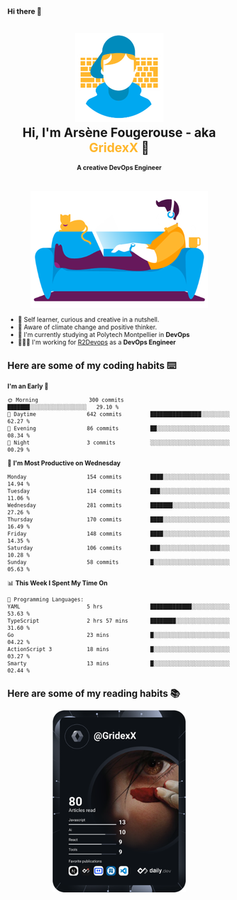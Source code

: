 ### Hi there 👋

<!--
**GridexX/gridexx** is a ✨ _special_ ✨ repository because its `README.md` (this file) appears on your GitHub profile.

Here are some ideas to get you started:

- 🔭 I’m currently working on ...
- 🌱 I’m currently learning ...
- 👯 I’m looking to collaborate on ...
- 🤔 I’m looking for help with ...
- 💬 Ask me about ...
- 📫 How to reach me: ...
- 😄 Pronouns: ...
- ⚡ Fun fact: ...
-->


<!-- Header -->
<h1 align="center">
  <img src="./images/user_profile.png" width="200">
  <br>
  Hi, I'm Arsène Fougerouse - aka <span style="color:#ffb72e">GridexX</span> 👋
</h1>


<p align="center">
  <b>A creative DevOps Engineer </b>
</p>
<br/>
<p align="center">
  <img src="./images/man_couch.png" width="400">
</p>

- 🎨 Self learner, curious and creative in a nutshell. 
- 🌱 Aware of climate change and positive thinker.
- 📕 I'm currently studying at Polytech Montpellier in **DevOps**
- 👨🏻‍💻 I'm working for [R2Devops](https://r2devops.io) as a **DevOps Engineer**


## Here are some of my coding habits ⌨️

<!-- Add a section about tech and Ops stack
  Like this one : https://github.com/Xanthus58#-tech-stack
-->
<!--START_SECTION:waka-->
**I'm an Early 🐤** 

```text
🌞 Morning                300 commits         ███████░░░░░░░░░░░░░░░░░░   29.10 % 
🌆 Daytime                642 commits         ████████████████░░░░░░░░░   62.27 % 
🌃 Evening                86 commits          ██░░░░░░░░░░░░░░░░░░░░░░░   08.34 % 
🌙 Night                  3 commits           ░░░░░░░░░░░░░░░░░░░░░░░░░   00.29 % 
```
📅 **I'm Most Productive on Wednesday** 

```text
Monday                   154 commits         ████░░░░░░░░░░░░░░░░░░░░░   14.94 % 
Tuesday                  114 commits         ███░░░░░░░░░░░░░░░░░░░░░░   11.06 % 
Wednesday                281 commits         ███████░░░░░░░░░░░░░░░░░░   27.26 % 
Thursday                 170 commits         ████░░░░░░░░░░░░░░░░░░░░░   16.49 % 
Friday                   148 commits         ████░░░░░░░░░░░░░░░░░░░░░   14.35 % 
Saturday                 106 commits         ███░░░░░░░░░░░░░░░░░░░░░░   10.28 % 
Sunday                   58 commits          █░░░░░░░░░░░░░░░░░░░░░░░░   05.63 % 
```


📊 **This Week I Spent My Time On** 

```text
💬 Programming Languages: 
YAML                     5 hrs               █████████████░░░░░░░░░░░░   53.63 % 
TypeScript               2 hrs 57 mins       ████████░░░░░░░░░░░░░░░░░   31.60 % 
Go                       23 mins             █░░░░░░░░░░░░░░░░░░░░░░░░   04.22 % 
ActionScript 3           18 mins             █░░░░░░░░░░░░░░░░░░░░░░░░   03.27 % 
Smarty                   13 mins             █░░░░░░░░░░░░░░░░░░░░░░░░   02.44 % 
```


<!--END_SECTION:waka-->

## Here are some of my reading habits 📚
<div  align="center">
  <img src="./images/devcard.svg" width="300">
</div>
